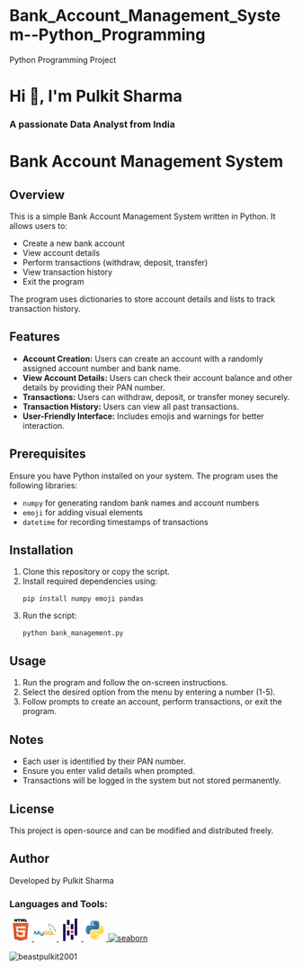# Bank_Account_Management_System--Python_Programming
Python Programming Project
<h1>Hi 👋, I'm Pulkit Sharma</h1>
<h3>A passionate Data Analyst from India</h3>
<h1>Bank Account Management System</h1>
<h2>Overview</h2>
<p>This is a simple Bank Account Management System written in Python. It allows users to:</p>
<ul>
    <li>Create a new bank account</li>
    <li>View account details</li>
    <li>Perform transactions (withdraw, deposit, transfer)</li>
    <li>View transaction history</li>
    <li>Exit the program</li>
</ul>
<p>The program uses dictionaries to store account details and lists to track transaction history.</p>

<h2>Features</h2>
<ul>
    <li><strong>Account Creation:</strong> Users can create an account with a randomly assigned account number and bank name.</li>
    <li><strong>View Account Details:</strong> Users can check their account balance and other details by providing their PAN number.</li>
    <li><strong>Transactions:</strong> Users can withdraw, deposit, or transfer money securely.</li>
    <li><strong>Transaction History:</strong> Users can view all past transactions.</li>
    <li><strong>User-Friendly Interface:</strong> Includes emojis and warnings for better interaction.</li>
</ul>

<h2>Prerequisites</h2>
<p>Ensure you have Python installed on your system. The program uses the following libraries:</p>
<ul>
    <li><code>numpy</code> for generating random bank names and account numbers</li>
    <li><code>emoji</code> for adding visual elements</li>
    <li><code>datetime</code> for recording timestamps of transactions</li>
</ul>

<h2>Installation</h2>
<ol>
    <li>Clone this repository or copy the script.</li>
    <li>Install required dependencies using:</li>
    <pre><code>pip install numpy emoji pandas</code></pre>
    <li>Run the script:</li>
    <pre><code>python bank_management.py</code></pre>
</ol>

<h2>Usage</h2>
<ol>
    <li>Run the program and follow the on-screen instructions.</li>
    <li>Select the desired option from the menu by entering a number (1-5).</li>
    <li>Follow prompts to create an account, perform transactions, or exit the program.</li>
</ol>

<h2>Notes</h2>
<ul>
    <li>Each user is identified by their PAN number.</li>
    <li>Ensure you enter valid details when prompted.</li>
    <li>Transactions will be logged in the system but not stored permanently.</li>
</ul>

<h2>License</h2>
<p>This project is open-source and can be modified and distributed freely.</p>

<h2>Author</h2>
<p>Developed by Pulkit Sharma</p>
<h3 align="left">Languages and Tools:</h3>
<p align="left"> <a href="https://www.w3.org/html/" target="_blank" rel="noreferrer"> <img src="https://raw.githubusercontent.com/devicons/devicon/master/icons/html5/html5-original-wordmark.svg" alt="html5" width="40" height="40"/> </a> <a href="https://www.mysql.com/" target="_blank" rel="noreferrer"> <img src="https://raw.githubusercontent.com/devicons/devicon/master/icons/mysql/mysql-original-wordmark.svg" alt="mysql" width="40" height="40"/> </a> <a href="https://pandas.pydata.org/" target="_blank" rel="noreferrer"> <img src="https://raw.githubusercontent.com/devicons/devicon/2ae2a900d2f041da66e950e4d48052658d850630/icons/pandas/pandas-original.svg" alt="pandas" width="40" height="40"/> </a> <a href="https://www.python.org" target="_blank" rel="noreferrer"> <img src="https://raw.githubusercontent.com/devicons/devicon/master/icons/python/python-original.svg" alt="python" width="40" height="40"/> </a> <a href="https://seaborn.pydata.org/" target="_blank" rel="noreferrer"> <img src="https://seaborn.pydata.org/_images/logo-mark-lightbg.svg" alt="seaborn" width="40" height="40"/> </a> </p>

<p><img align="center" src="https://github-readme-stats.vercel.app/api/top-langs?username=beastpulkit2001&show_icons=true&locale=en&layout=compact" alt="beastpulkit2001" /></p>

